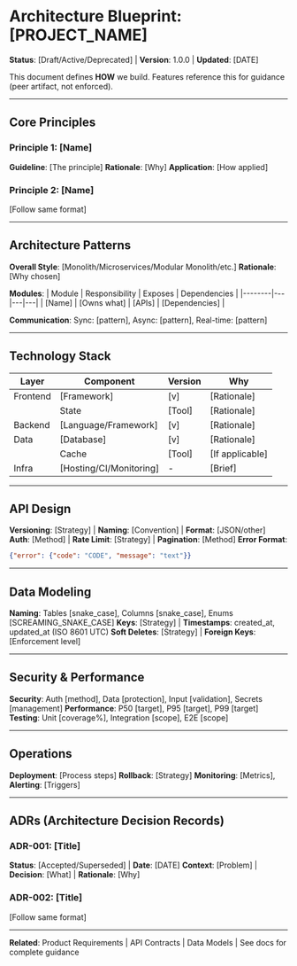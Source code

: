 # Architecture Blueprint: [PROJECT_NAME]

**Status**: [Draft/Active/Deprecated] | **Version**: 1.0.0 | **Updated**: [DATE]

This document defines **HOW** we build. Features reference this for guidance (peer artifact, not enforced).

---

## Core Principles

### Principle 1: [Name]
**Guideline**: [The principle]
**Rationale**: [Why]
**Application**: [How applied]

### Principle 2: [Name]
[Follow same format]

---

## Architecture Patterns

**Overall Style**: [Monolith/Microservices/Modular Monolith/etc.]
**Rationale**: [Why chosen]

**Modules**:
| Module | Responsibility | Exposes | Dependencies |
|--------|---|---|---|
| [Name] | [Owns what] | [APIs] | [Dependencies] |

**Communication**: Sync: [pattern], Async: [pattern], Real-time: [pattern]

---

## Technology Stack

| Layer | Component | Version | Why |
|-------|-----------|---------|-----|
| Frontend | [Framework] | [v] | [Rationale] |
| | State | [Tool] | [Rationale] |
| Backend | [Language/Framework] | [v] | [Rationale] |
| Data | [Database] | [v] | [Rationale] |
| | Cache | [Tool] | [If applicable] |
| Infra | [Hosting/CI/Monitoring] | - | [Brief] |

---

## API Design

**Versioning**: [Strategy] | **Naming**: [Convention] | **Format**: [JSON/other]
**Auth**: [Method] | **Rate Limit**: [Strategy] | **Pagination**: [Method]
**Error Format**:
```json
{"error": {"code": "CODE", "message": "text"}}
```

---

## Data Modeling

**Naming**: Tables [snake_case], Columns [snake_case], Enums [SCREAMING_SNAKE_CASE]
**Keys**: [Strategy] | **Timestamps**: created_at, updated_at (ISO 8601 UTC)
**Soft Deletes**: [Strategy] | **Foreign Keys**: [Enforcement level]

---

## Security & Performance

**Security**: Auth [method], Data [protection], Input [validation], Secrets [management]
**Performance**: P50 [target], P95 [target], P99 [target]
**Testing**: Unit [coverage%], Integration [scope], E2E [scope]

---

## Operations

**Deployment**: [Process steps]
**Rollback**: [Strategy]
**Monitoring**: [Metrics], **Alerting**: [Triggers]

---

## ADRs (Architecture Decision Records)

### ADR-001: [Title]
**Status**: [Accepted/Superseded] | **Date**: [DATE]
**Context**: [Problem] | **Decision**: [What] | **Rationale**: [Why]

### ADR-002: [Title]
[Follow same format]

---

**Related**: Product Requirements | API Contracts | Data Models | See docs for complete guidance

